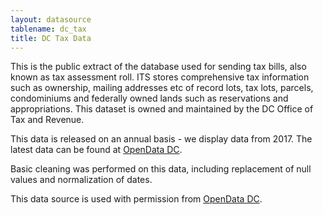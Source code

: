 ```yaml
---
layout: datasource
tablename: dc_tax
title: DC Tax Data
---
```


This is the public extract of the database used for sending tax bills, also known as tax assessment roll.  ITS stores comprehensive tax information such as ownership, mailing addresses etc of record lots, tax lots, parcels, condominiums and federally owned lands such as reservations and appropriations. This dataset is owned and maintained by the DC Office of Tax and Revenue.

This data is released on an annual basis - we display data from 2017. The latest data can be found at [OpenData DC](https://opendata.arcgis.com/datasets/DCGIS::integrated-tax-system-public-extract).

Basic cleaning was performed on this data, including replacement of null values and normalization of dates.

This data source is used with permission from [OpenData DC]({{site.baseurl}}/data/opendata).
